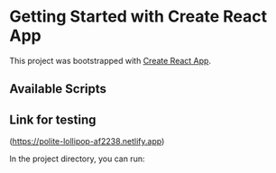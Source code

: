 # Getting Started with Create React App

This project was bootstrapped with [Create React App](https://github.com/facebook/create-react-app).

## Available Scripts
## Link for testing
(https://polite-lollipop-af2238.netlify.app)

In the project directory, you can run:
